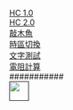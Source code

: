 [HC 1.0](https://redczech.github.io/HC.html)  
[HC 2.0](https://redczech.github.io/FTP.html)  
[敲木魚](https://redczech.github.io/wood/index.html)  
[時區切換](https://redczech.github.io/index.html)  
[文字測試](https://redczech.github.io/Text_Test.html)   
[電阻計算](https://redczech.github.io/resistance.html)   
###########  
[<img src="https://s18955.pcdn.co/wp-content/uploads/2018/02/github.png" width="35"/>]()

